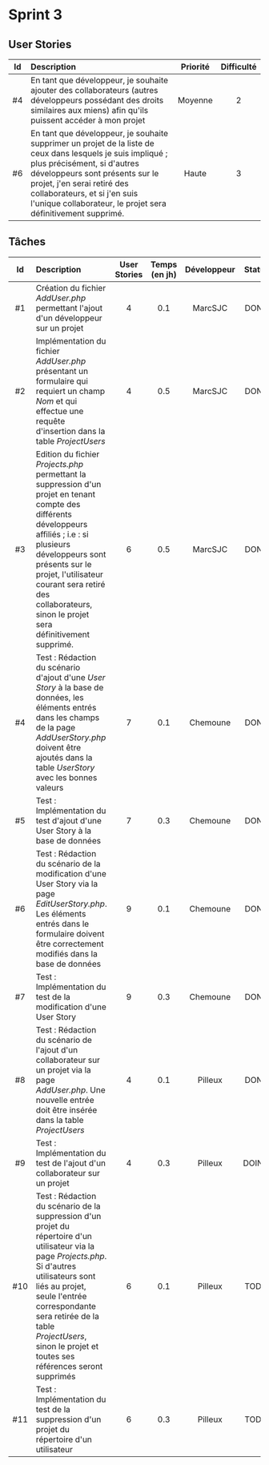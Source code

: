 # Sprint 3

## User Stories

| Id    | Description | Priorité | Difficulté |
| :---: | :---------- | :------: | :--------: |
| #4  | En tant que développeur, je souhaite ajouter des collaborateurs (autres développeurs possédant des droits similaires aux miens) afin qu'ils puissent accéder à mon projet | Moyenne | 2 |
| #6  | En tant que développeur, je souhaite supprimer un projet de la liste de ceux dans lesquels je suis impliqué ; plus précisément, si d'autres développeurs sont présents sur le projet, j'en serai retiré des collaborateurs, et si j'en suis l'unique collaborateur, le projet sera définitivement supprimé. | Haute | 3 |

## Tâches

| Id    | Description | User Stories | Temps (en jh) | Développeur | Statut |
| :---: | :---------- | :----------: | :-----------: | :---------: | :----: |
| #1    | Création du fichier *AddUser.php* permettant l'ajout d'un développeur sur un projet | 4 | 0.1 | MarcSJC | DONE |
| #2    | Implémentation du fichier *AddUser.php* présentant un formulaire qui requiert un champ *Nom* et qui effectue une requête d'insertion dans la table *ProjectUsers* | 4 | 0.5 | MarcSJC | DONE |
| #3    | Edition du fichier *Projects.php* permettant la suppression d'un projet en tenant compte des différents développeurs affiliés ; i.e : si plusieurs développeurs sont présents sur le projet, l'utilisateur courant sera retiré des collaborateurs, sinon le projet sera définitivement supprimé. | 6 | 0.5 | MarcSJC | DONE |
| #4   | Test : Rédaction du scénario d'ajout d'une *User Story* à la base de données, les éléments entrés dans les champs de la page *AddUserStory.php* doivent être ajoutés dans la table *UserStory* avec les bonnes valeurs | 7 | 0.1 | Chemoune | DONE |
| #5   | Test : Implémentation du test d'ajout d'une User Story à la base de données | 7 | 0.3 | Chemoune | DONE |
| #6   | Test : Rédaction du scénario de la modification d'une User Story via la page *EditUserStory.php*. Les éléments entrés dans le formulaire doivent être correctement modifiés dans la base de données | 9 | 0.1 | Chemoune | DONE |
| #7   | Test : Implémentation du test de la modification d'une User Story | 9 | 0.3 | Chemoune | DONE |
| #8   | Test : Rédaction du scénario de l'ajout d'un collaborateur sur un projet via la page *AddUser.php*. Une nouvelle entrée doit être insérée dans la table *ProjectUsers* | 4 | 0.1 | Pilleux | DONE |
| #9   | Test : Implémentation du test de l'ajout d'un collaborateur sur un projet | 4 | 0.3 | Pilleux | DOING |
| #10   | Test : Rédaction du scénario de la suppression d'un projet du répertoire d'un utilisateur via la page *Projects.php*. Si d'autres utilisateurs sont liés au projet, seule l'entrée correspondante sera retirée de la table *ProjectUsers*, sinon le projet et toutes ses références seront supprimés | 6 | 0.1 | Pilleux | TODO |
| #11   | Test : Implémentation du test de la suppression d'un projet du répertoire d'un utilisateur | 6 | 0.3 | Pilleux | TODO |
